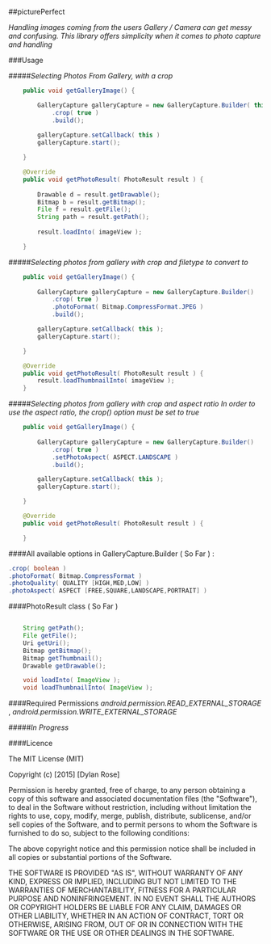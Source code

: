 ##picturePerfect

_Handling images coming from the users Gallery / Camera can get messy and confusing. This library offers simplicity when it comes to photo capture and handling_

###Usage

#####_Selecting Photos From Gallery, with a crop_

```java
    public void getGalleryImage() {

        GalleryCapture galleryCapture = new GalleryCapture.Builder( this )
            .crop( true )
            .build();
    
        galleryCapture.setCallback( this )
        galleryCapture.start();

    }

    @Override
    public void getPhotoResult( PhotoResult result ) {
   
        Drawable d = result.getDrawable();
        Bitmap b = result.getBitmap();
        File f = result.getFile();
        String path = result.getPath();
    
        result.loadInto( imageView );

    }
```

#####_Selecting photos from gallery with crop and filetype to convert to_
```java
    public void getGalleryImage() {
    
        GalleryCapture galleryCapture = new GalleryCapture.Builder()
            .crop( true )
            .photoFormat( Bitmap.CompressFormat.JPEG )
            .build();

        galleryCapture.setCallback( this );
        galleryCapture.start();

    }   

    @Override
    public void getPhotoResult( PhotoResult result ) {
        result.loadThumbnailInto( imageView );
    }


```
#####_Selecting photos from gallery with crop and aspect ratio_
_In order to use the aspect ratio, the crop() option must be set to true_
```java
    public void getGalleryImage() {
    
        GalleryCapture galleryCapture = new GalleryCapture.Builder()
            .crop( true )
            .setPhotoAspect( ASPECT.LANDSCAPE )
            .build();

        galleryCapture.setCallback( this );
        galleryCapture.start();

    }   

    @Override
    public void getPhotoResult( PhotoResult result ) {

    }

```

####All available options in GalleryCapture.Builder ( So Far ) :
```java
.crop( boolean )
.photoFormat( Bitmap.CompressFormat )
.photoQuality( QUALITY [HIGH,MED,LOW] )  
.photoAspect( ASPECT [FREE,SQUARE,LANDSCAPE,PORTRAIT] )
```

####PhotoResult class ( So Far )
```java

    String getPath();
    File getFile();
    Uri getUri();
    Bitmap getBitmap();
    Bitmap getThumbnail();
    Drawable getDrawable();

    void loadInto( ImageView );
    void loadThumbnailInto( ImageView );

```

####Required Permissions
_android.permission.READ_EXTERNAL_STORAGE_ ,
_android.permission.WRITE_EXTERNAL_STORAGE_


#####_In Progress_


####Licence

The MIT License (MIT)

Copyright (c) [2015] [Dylan Rose]

Permission is hereby granted, free of charge, to any person obtaining a copy
of this software and associated documentation files (the "Software"), to deal
in the Software without restriction, including without limitation the rights
to use, copy, modify, merge, publish, distribute, sublicense, and/or sell
copies of the Software, and to permit persons to whom the Software is
furnished to do so, subject to the following conditions:

The above copyright notice and this permission notice shall be included in all
copies or substantial portions of the Software.

THE SOFTWARE IS PROVIDED "AS IS", WITHOUT WARRANTY OF ANY KIND, EXPRESS OR
IMPLIED, INCLUDING BUT NOT LIMITED TO THE WARRANTIES OF MERCHANTABILITY,
FITNESS FOR A PARTICULAR PURPOSE AND NONINFRINGEMENT. IN NO EVENT SHALL THE
AUTHORS OR COPYRIGHT HOLDERS BE LIABLE FOR ANY CLAIM, DAMAGES OR OTHER
LIABILITY, WHETHER IN AN ACTION OF CONTRACT, TORT OR OTHERWISE, ARISING FROM,
OUT OF OR IN CONNECTION WITH THE SOFTWARE OR THE USE OR OTHER DEALINGS IN THE
SOFTWARE.
